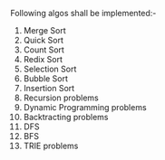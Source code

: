 Following algos shall be implemented:-

1. Merge Sort
2. Quick Sort
3. Count Sort
4. Redix Sort
5. Selection Sort
6. Bubble Sort
7. Insertion Sort
8. Recursion problems
9. Dynamic Programming problems
10. Backtracting problems
11. DFS 
12. BFS
13. TRIE problems
